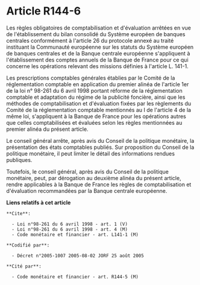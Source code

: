 # Article R144-6

Les règles obligatoires de comptabilisation et d'évaluation arrêtées en vue de l'établissement du bilan consolidé du Système
européen de banques centrales conformément à l'article 26 du protocole annexé au traité instituant la Communauté européenne
sur les statuts du Système européen de banques centrales et de la Banque centrale européenne s'appliquent à l'établissement
des comptes annuels de la Banque de France pour ce qui concerne les opérations relevant des missions définies à l'article L.
141-1.

Les prescriptions comptables générales établies par le Comité de la réglementation comptable en application du premier alinéa
de l'article 1er de la loi n° 98-261 du 6 avril 1998 portant réforme de la réglementation comptable et adaptation du régime
de la publicité foncière, ainsi que les méthodes de comptabilisation et d'évaluation fixées par les règlements du Comité de
la réglementation comptable mentionnés au I de l'article 4 de la même loi, s'appliquent à la Banque de France pour les
opérations autres que celles comptabilisées et évaluées selon les règles mentionnées au premier alinéa du présent article.

Le conseil général arrête, après avis du Conseil de la politique monétaire, la présentation des états comptables publiés. Sur
proposition du Conseil de la politique monétaire, il peut limiter le détail des informations rendues publiques.

Toutefois, le conseil général, après avis du Conseil de la politique monétaire, peut, par dérogation au deuxième alinéa du
présent article, rendre applicables à la Banque de France les règles de comptabilisation et d'évaluation recommandées par la
Banque centrale européenne.

**Liens relatifs à cet article**

	**Cite**:

	  - Loi n°98-261 du 6 avril 1998 - art. 1 (V)
	  - Loi n°98-261 du 6 avril 1998 - art. 4 (M)
	  - Code monétaire et financier - art. L141-1 (M)

	**Codifié par**:

	  - Décret n°2005-1007 2005-08-02 JORF 25 août 2005

	**Cité par**:

	  - Code monétaire et financier - art. R144-5 (M)
